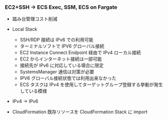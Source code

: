 ### EC2+SSH -> ECS Exec, SSM, ECS on Fargate

-   踏み台管理コスト削減

-   Local Stack
    -   SSH/RDP 接続は IPv6 での利用可能
    -   ターミナルソフトで IPV6 グローバル接続
    -   EC2 Instance Connect Endpoint 経由で IPv4 ローカル接続
    -   EC2 からインターネット接続は一部可能
    -   接続先が IPv6 に対応している場合に限定
    -   SystemsManager 通信は対策が必要
    -   IPV6 グローバル接続状態では利用出来なかった
    -   ECS タスクは IPv4 を使用してターゲットグループ登録する挙動が発生している模様
-   IPv4 -> IPv6
-   CloudFormation
    既存リソースを CloudFormation Stack に import
